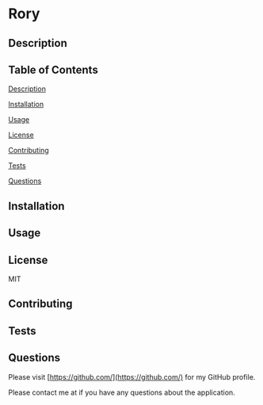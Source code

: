 # Rory

## Description


## Table of Contents

[Description](#description)

[Installation](#installation)

[Usage](#usage)

[License](#license)

[Contributing](#contributing)

[Tests](#tests)

[Questions](#questions)

## Installation


## Usage


## License
MIT

## Contributing


## Tests


## Questions
Please visit [https://github.com/](https://github.com/) for my GitHub profile.

Please contact me at []() if you have any questions about the application.
